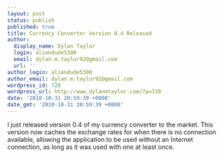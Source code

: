 ```yaml
---
layout: post
status: publish
published: true
title: Currency Converter Version 0.4 Released
author:
  display_name: Dylan Taylor
  login: aliendude5300
  email: dylan.m.taylor92@gmail.com
  url: ''
author_login: aliendude5300
author_email: dylan.m.taylor92@gmail.com
wordpress_id: 728
wordpress_url: http://www.dylanmtaylor.com/?p=728
date: '2010-10-31 20:59:39 +0000'
date_gmt: '2010-10-31 20:59:39 +0000'
---
```

<p>I just released version 0.4 of my currency converter to the market. This version now caches the exchange rates for when there is no connection available, allowing the application to be used without an Internet connection, as long as it was used with one at least once.</p>
